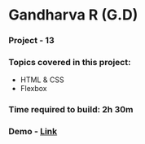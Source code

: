 # Gandharva R (G.D)

### Project - 13

### Topics covered in this project:

- HTML & CSS
- Flexbox


### Time required to build: 2h 30m

### Demo - [Link]("")
